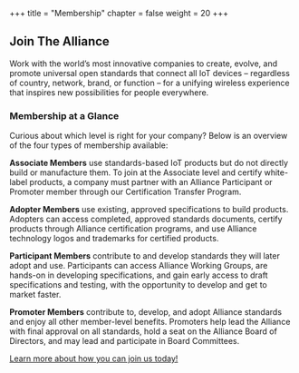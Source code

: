 +++
title = "Membership"
chapter = false
weight = 20
+++

## Join The Alliance

Work with the world’s most innovative companies to create, evolve, and promote universal open standards that connect all IoT devices – regardless of country, network, brand, or function – for a unifying wireless experience that inspires new possibilities for people everywhere.

### Membership at a Glance
Curious about which level is right for your company? Below is an overview of the four types of membership available:

**Associate Members** use standards-based IoT products but do not directly build or manufacture them. To join at the Associate level and certify white-label products, a company must partner with an Alliance Participant or Promoter member through our Certification Transfer Program.

**Adopter Members** use existing, approved specifications to build products. Adopters can access completed, approved standards documents, certify products through Alliance certification programs, and use Alliance technology logos and trademarks for certified products.

**Participant Members** contribute to and develop standards they will later adopt and use. Participants can access Alliance Working Groups, are hands-on in developing specifications, and gain early access to draft specifications and testing, with the opportunity to develop and get to market faster.

**Promoter Members** contribute to, develop, and adopt Alliance standards and enjoy all other member-level benefits. Promoters help lead the Alliance with final approval on all standards, hold a seat on the Alliance Board of Directors, and may lead and participate in Board Committees.

[Learn more about how you can join us today!](https://csa-iot.org/become-member/)
